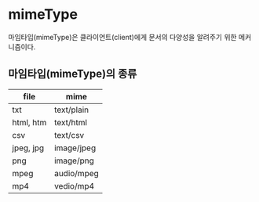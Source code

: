 # mimeType
마임타입(mimeType)은 클라이언트(client)에게 문서의 다양성을 알려주기 위한 메커니즘이다.

## 마임타입(mimeType)의 종류

| file         | mime               |
|--------------|--------------------|
| txt          | text/plain         |
| html, htm    | text/html          |
| csv          | text/csv           |
| jpeg, jpg    | image/jpeg         |
| png          | image/png          |
| mpeg         | audio/mpeg         |
| mp4          | vedio/mp4          | 